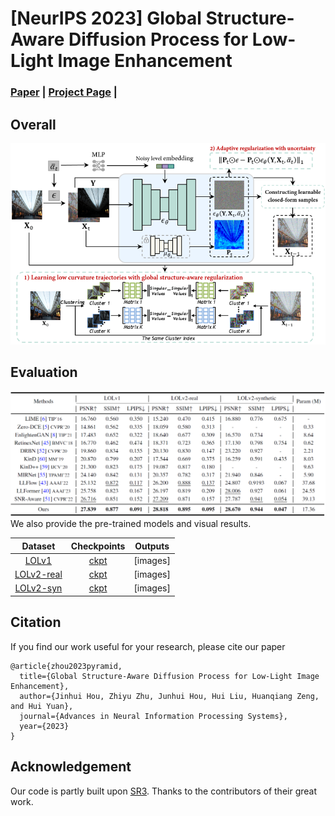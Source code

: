 # [NeurIPS 2023] Global Structure-Aware Diffusion Process for Low-Light Image Enhancement

### [Paper](https://arxiv.org/abs/2310.17577) | [Project Page](https://github.com/jinnh/GSAD) |

## Overall

<div align="left">
	<img src="images/framework.png" alt="Editor" width="770">
</div>

## Evaluation

<div align="left">
	<img src="images/quantitative%20results.png" alt="Editor" width="770">
</div>
We also provide the pre-trained models and visual results.

| Dataset | Checkpoints | Outputs |
|:---:|:---:|:---:|
| [LOLv1](https://daooshee.github.io/BMVC2018website/) | [ckpt](https://drive.google.com/drive/folders/1KLPm2oOg2Fx4WlbnOXMjN2rbyzzG8Hd-?usp=drive_link) | [images] |
| [LOLv2-real](https://github.com/flyywh/CVPR-2020-Semi-Low-Light)| [ckpt](https://drive.google.com/drive/folders/1KLPm2oOg2Fx4WlbnOXMjN2rbyzzG8Hd-?usp=drive_link) | [images] |
| [LOLv2-syn](https://github.com/flyywh/CVPR-2020-Semi-Low-Light)| [ckpt](https://drive.google.com/drive/folders/1KLPm2oOg2Fx4WlbnOXMjN2rbyzzG8Hd-?usp=drive_linkg) | [images] |

## Citation

If you find our work useful for your research, please cite our paper

```
@article{zhou2023pyramid,
  title={Global Structure-Aware Diffusion Process for Low-Light Image Enhancement},
  author={Jinhui Hou, Zhiyu Zhu, Junhui Hou, Hui Liu, Huanqiang Zeng, and Hui Yuan},
  journal={Advances in Neural Information Processing Systems},
  year={2023}
}
```

## Acknowledgement

Our code is partly built upon [SR3](https://github.com/Janspiry/Image-Super-Resolution-via-Iterative-Refinement). Thanks to the contributors of their great work.
